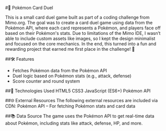 #🎴 Pokémon Card Duel

This is a small card duel game built as part of a coding challenge from Mimo.org.
The goal was to create a card duel game using data from the Pokémon API, where each card represents a Pokémon, and players face off based on their Pokémon's stats.
Due to limitations of the Mimo IDE, I wasn’t able to include custom assets like images, so I kept the design minimalist and focused on the core mechanics.
In the end, this turned into a fun and rewarding project that earned me first place in the challenge! 🎉

##🛠 Features
- Fetches Pokémon data from the Pokémon API
- Duel logic based on Pokémon stats (e.g., attack, defense)
- Score counter and round system

##🧰 Technologies Used
HTML5
CSS3
JavaScript (ES6+)
Pokémon API

##🌐 External Resources
The following external resources are included via CDN:
Pokémon API – For fetching Pokémon stats and card data

##📚 Data Source
The game uses the Pokémon API to get real-time data about Pokémon, including stats like attack, defense, HP, and more.
